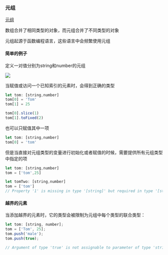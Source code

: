 ### 元组
[元组](http://ts.xcatliu.com/advanced/tuple.html)
<p>数组合并了相同类型的对象，而元组合并了不同类型的对象</p>
<p>元组起源于函数编程语言，这些语言中会频繁使用元组</p>

#### 简单的例子
<p>定义一对值分别为string和number的元组</p>
<img src="@assets/ts/yuanzu.png"/>
<p>当赋值或访问一个已知索引的元素时，会得到正确的类型</p>

```JavaScript
let tom: [string,number]
tom[0] = 'Tom'
tom[1] = 25

tom[0].slice(1)
tom[1].toFixed(2)
```
也可以只赋值其中一项
```JavaScript
let tom: [string,number]
tom[0] = 'tom'
```
<p>但是当直接对元组类型的变量进行初始化或者赋值的时候，需要提供所有元组类型中指定的项</p>

```JavaScript
let tom: [string,number]
tom = ['tom',25]

let tomTwo: [string,number]
tom = ['tom']
// Property '1' is missing in type '[string]' but required in type '[string, number]'.
```

#### 越界的元素
<p>当添加越界的元素时，它的类型会被限制为元组中每个类型的联合类型：</p>

```JavaScript
let tom: [string, number];
tom = ['Tom', 25];
tom.push('male');
tom.push(true);

// Argument of type 'true' is not assignable to parameter of type 'string | number'.
```